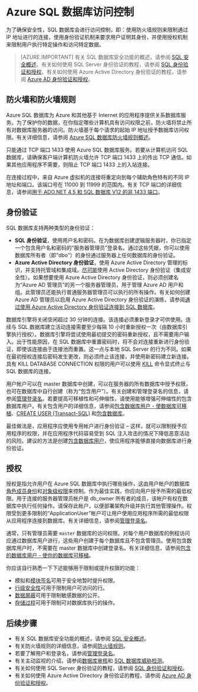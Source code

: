<properties
    pageTitle="授予到 Azure SQL 数据库的访问权限 | Azure"
    description="了解如何授予到 Azure SQL 数据库的访问权限。"
    services="sql-database"
    documentationcenter=""
    author="BYHAM"
    manager="jhubbard"
    editor=""
    tags="" />
<tags
    ms.assetid="8e71b04c-bc38-4153-8f83-f2b14faa31d9"
    ms.service="sql-database"
    ms.custom="overview"
    ms.devlang="na"
    ms.topic="article"
    ms.tgt_pltfrm="na"
    ms.workload="data-management"
    ms.date="02/06/2017"
    wacn.date="06/15/2017"
    ms.author="rickbyh" />  


# Azure SQL 数据库访问控制
为了确保安全性，SQL 数据库会进行访问控制，即：使用防火墙规则来限制通过 IP 地址进行的连接，使用身份验证机制来要求用户证明其身份，并使用授权机制来限制用户执行特定操作和访问特定数据。

> [AZURE.IMPORTANT]
>有关 SQL 数据库安全功能的概述，请参阅 [SQL 安全概述](/documentation/articles/sql-database-security-overview/)。有关如何使用 SQL Server 身份验证的教程，请参阅 [SQL 身份验证和授权](/documentation/articles/sql-database-control-access-sql-authentication-get-started/)。有关如何使用 Azure Active Directory 身份验证的教程，请参阅 [Azure AD 身份验证和授权](/documentation/articles/sql-database-control-access-aad-authentication-get-started/)。

## 防火墙和防火墙规则
Azure SQL 数据库为 Azure 和其他基于 Internet 的应用程序提供关系数据库服务。为了保护你的数据，在你指定哪些计算机具有访问权限之前，防火墙将禁止所有对数据库服务器的访问。防火墙基于每个请求的起始 IP 地址授予数据库访问权限。有关详细信息，请参阅 [Azure SQL 数据库防火墙规则概述](/documentation/articles/sql-database-firewall-configure/)。

只能通过 TCP 端口 1433 使用 Azure SQL 数据库服务。若要从计算机访问 SQL 数据库，请确保客户端计算机防火墙允许 TCP 端口 1433 上的传出 TCP 通信。如果其他应用程序不需要，则阻止 TCP 端口 1433 上的入站连接。

在连接过程中，来自 Azure 虚拟机的连接将重定向到每个辅助角色特有的不同 IP 地址和端口。该端口号在 11000 到 11999 的范围内。有关 TCP 端口的详细信息，请参阅[用于 ADO.NET 4.5 和 SQL 数据库 V12 的非 1433 端口](/documentation/articles/sql-database-develop-direct-route-ports-adonet-v12/)。

## 身份验证

SQL 数据库支持两种类型的身份验证：

* **SQL 身份验证**，使用用户名和密码。在为数据库创建逻辑服务器时，你已指定一个包含用户名和密码的“服务器管理员”登录名。通过这些凭据，你可以使用数据库所有者（即“dbo”）的身份通过服务器上任何数据库的身份验证。
* **Azure Active Directory 身份验证**，使用 Azure Active Directory 管理的标识，并支持托管域和集成域。[尽可能](https://msdn.microsoft.com/zh-cn/library/ms144284.aspx)使用 Active Directory 身份验证（集成安全性）。如果想要使用 Azure Active Directory 身份验证，则必须创建名为“Azure AD 管理员”的另一个服务器管理员，用于管理 Azure AD 用户和组。此管理员还能执行普通服务器管理员可以执行的所有操作。有关如何创建 Azure AD 管理员以启用 Azure Active Directory 身份验证的演练，请参阅[通过使用 Azure Active Directory 身份验证连接到 SQL 数据库](/documentation/articles/sql-database-aad-authentication/)。

数据库引擎将关闭空闲超过 30 分钟的连接。该连接必须重新登录才可供使用。连续与 SQL 数据库建立活动连接需要至少每隔 10 小时重新授权一次（由数据库引擎执行授权）。数据库引擎将尝试使用最初提交的密码重新授权，且不需要用户输入。出于性能原因，在 SQL 数据库中重置密码时，将不会对连接重新进行身份验证，即使该连接由于连接池而重置。这一点与本地 SQL Server 的行为不同。如果在最初授权连接后密码发生更改，则必须终止该连接，并使用新密码建立新连接。具有 KILL DATABASE CONNECTION 权限的用户可以使用 [KILL](https://msdn.microsoft.com/zh-cn/library/ms173730.aspx) 命令显式终止与 SQL 数据库的连接。

用户帐户可以在 master 数据库中创建，可以在服务器的所有数据库中授予权限，也可在数据库中自行创建（称为“包含用户”）。有关创建和管理登录名的信息，请参阅[管理登录名](/documentation/articles/sql-database-manage-logins/)。若要提高可移植性和可伸缩性，请使用能够增强可伸缩性的包含数据库用户。有关包含用户的详细信息，请参阅[包含数据库用户 - 使数据库可移植](https://msdn.microsoft.com/zh-cn/library/ff929188.aspx)、[CREATE USER (Transact-SQL)](https://technet.microsoft.com/zh-cn/library/ms173463.aspx) 和[包含数据库](https://technet.microsoft.com/zh-cn/library/ff929071.aspx)。

最佳做法是，应用程序应使用专用帐户进行身份验证 – 这样，就可以限制授予应用程序的权限，并在应用程序代码容易受到 SQL 注入攻击的情况下降低恶意活动的风险。建议的方法是创建[包含数据库用户](https://msdn.microsoft.com/zh-cn/library/ff929188)，使应用程序能够直接向数据库进行身份验证。

## 授权

授权是指允许用户在 Azure SQL 数据库中执行哪些操作，这由用户帐户的数据库[角色成员身份](https://msdn.microsoft.com/zh-cn/library/ms189121)和[对象级权限](https://msdn.microsoft.com/zh-cn/library/ms191291.aspx)来控制。作为最佳实践，你应向用户授予所需的最低权限。用于连接的服务器管理员帐户是 db\_owner 所有者的成员，该帐户有权在数据库中执行任何操作。请保存此帐户，以便部署架构升级并执行其他管理操作。权限受到更多限制的“ApplicationUser”帐户可让用户使用应用程序所需的最低权限从应用程序连接到数据库。有关详细信息，请参阅[管理登录名](/documentation/articles/sql-database-manage-logins/)。

通常，只有管理员需要 `master` 数据库的访问权限。对每个用户数据库的例程访问应通过数据库用户进行，这些用户创建于每个数据库且不包含管理员。使用包含数据库用户时，不需要在 master 数据库中创建登录名。有关详细信息，请参阅[包含的数据库用户 - 使你的数据库可移植](https://msdn.microsoft.com/zh-cn/library/ff929188.aspx)。

你应该自行熟悉一下下述能够用于限制或提升权限的功能：

* 模拟和[模块签名](https://msdn.microsoft.com/zh-cn/library/bb669102)可用于安全地暂时提升权限。
* [行级安全性](https://msdn.microsoft.com/zh-cn/library/dn765131)可用于限制用户可访问的行。
* [数据屏蔽](/documentation/articles/sql-database-dynamic-data-masking-get-started/)可用于限制敏感数据的公开。
* [存储过程](https://msdn.microsoft.com/zh-cn/library/ms190782)可用于限制可对数据库执行的操作。

## 后续步骤

- 有关 SQL 数据库安全功能的概述，请参阅 [SQL 安全概述](/documentation/articles/sql-database-security-overview/)。
- 有关防火墙规则的详细信息，请参阅[防火墙规则](/documentation/articles/sql-database-firewall-configure/)。
- 若要了解用户和登录名，请参阅[管理登录名](/documentation/articles/sql-database-manage-logins/)。
- 有关主动监视的介绍，请参阅[数据库审核](/documentation/articles/sql-database-auditing/)和 [SQL 数据库威胁检测](/documentation/articles/sql-database-threat-detection/)。
- 有关如何使用 SQL Server 身份验证的教程，请参阅 [SQL 身份验证和授权](/documentation/articles/sql-database-control-access-sql-authentication-get-started/)。
- 有关如何使用 Azure Active Directory 身份验证的教程，请参阅 [Azure AD 身份验证和授权](/documentation/articles/sql-database-control-access-aad-authentication-get-started/)。

<!---HONumber=Mooncake_0320_2017-->
<!--Update_Description: wording update-->